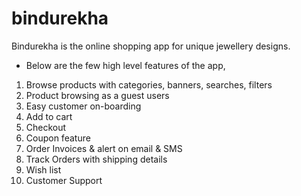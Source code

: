 # bindurekha
Bindurekha is the online shopping app for unique jewellery designs. 

* Below are the few high level features of the app,
1. Browse products with categories, banners, searches, filters
2. Product browsing as a guest users
3. Easy customer on-boarding
4. Add to cart
5. Checkout
6. Coupon feature
7. Order Invoices & alert on email & SMS
8. Track Orders with shipping details
9. Wish list
10. Customer Support

